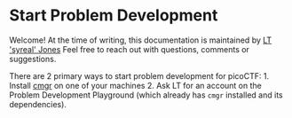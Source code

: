 # Start Problem Development

Welcome! At the time of writing, this documentation is maintained by
[LT 'syreal' Jones](https://pages.syreal.cc/portfolio/business-card) Feel free
to reach out with questions, comments or suggestions.

There are 2 primary ways to start problem development for picoCTF: 1. Install
[cmgr](https://github.com/ArmyCyberInstitute/cmgr) on one of your machines 2.
Ask LT for an account on the Problem Development Playground (which already has
`cmgr` installed and its dependencies).

